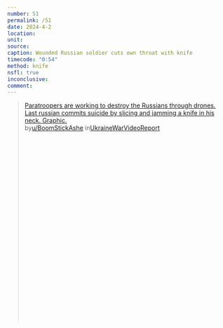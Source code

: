 ```yaml
---
number: 51
permalink: /51
date: 2024-4-2
location: 
unit:
source: 
caption: Wounded Russian soldier cuts own throat with knife
timecode: "0:54"
method: knife
nsfl: true
inconclusive: 
comment: 
---
```

<blockquote class="reddit-embed-bq" style="height:500px" data-embed-height="728"><a href="https://www.reddit.com/r/UkraineWarVideoReport/comments/1cbs677/paratroopers_are_working_to_destroy_the_russians/">Paratroopers are working to destroy the Russians through drones. Last russian commits suicide by slicing and jamming a knife in his neck. Graphic. </a><br> by<a href="https://www.reddit.com/user/BoomStickAshe/">u/BoomStickAshe</a> in<a href="https://www.reddit.com/r/UkraineWarVideoReport/">UkraineWarVideoReport</a></blockquote><script async="" src="https://embed.reddit.com/widgets.js" charset="UTF-8"></script>